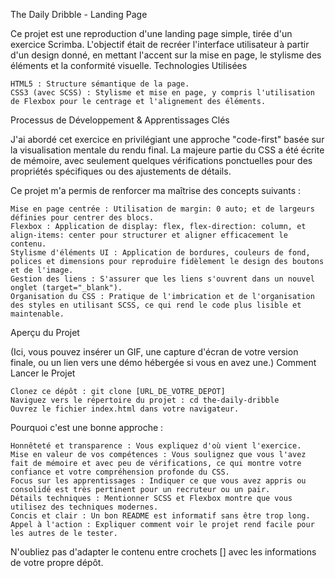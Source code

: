The Daily Dribble - Landing Page

Ce projet est une reproduction d'une landing page simple, tirée d'un exercice Scrimba. L'objectif était de recréer l'interface utilisateur à partir d'un design donné, en mettant l'accent sur la mise en page, le stylisme des éléments et la conformité visuelle.
Technologies Utilisées

    HTML5 : Structure sémantique de la page.
    CSS3 (avec SCSS) : Stylisme et mise en page, y compris l'utilisation de Flexbox pour le centrage et l'alignement des éléments.

Processus de Développement & Apprentissages Clés

J'ai abordé cet exercice en privilégiant une approche "code-first" basée sur la visualisation mentale du rendu final. La majeure partie du CSS a été écrite de mémoire, avec seulement quelques vérifications ponctuelles pour des propriétés spécifiques ou des ajustements de détails.

Ce projet m'a permis de renforcer ma maîtrise des concepts suivants :

    Mise en page centrée : Utilisation de margin: 0 auto; et de largeurs définies pour centrer des blocs.
    Flexbox : Application de display: flex, flex-direction: column, et align-items: center pour structurer et aligner efficacement le contenu.
    Stylisme d'éléments UI : Application de bordures, couleurs de fond, polices et dimensions pour reproduire fidèlement le design des boutons et de l'image.
    Gestion des liens : S'assurer que les liens s'ouvrent dans un nouvel onglet (target="_blank").
    Organisation du CSS : Pratique de l'imbrication et de l'organisation des styles en utilisant SCSS, ce qui rend le code plus lisible et maintenable.

Aperçu du Projet

(Ici, vous pouvez insérer un GIF, une capture d'écran de votre version finale, ou un lien vers une démo hébergée si vous en avez une.)
Comment Lancer le Projet

    Clonez ce dépôt : git clone [URL_DE_VOTRE_DEPOT]
    Naviguez vers le répertoire du projet : cd the-daily-dribble
    Ouvrez le fichier index.html dans votre navigateur.

Pourquoi c'est une bonne approche :

    Honnêteté et transparence : Vous expliquez d'où vient l'exercice.
    Mise en valeur de vos compétences : Vous soulignez que vous l'avez fait de mémoire et avec peu de vérifications, ce qui montre votre confiance et votre compréhension profonde du CSS.
    Focus sur les apprentissages : Indiquer ce que vous avez appris ou consolidé est très pertinent pour un recruteur ou un pair.
    Détails techniques : Mentionner SCSS et Flexbox montre que vous utilisez des techniques modernes.
    Concis et clair : Un bon README est informatif sans être trop long.
    Appel à l'action : Expliquer comment voir le projet rend facile pour les autres de le tester.

N'oubliez pas d'adapter le contenu entre crochets [] avec les informations de votre propre dépôt.
